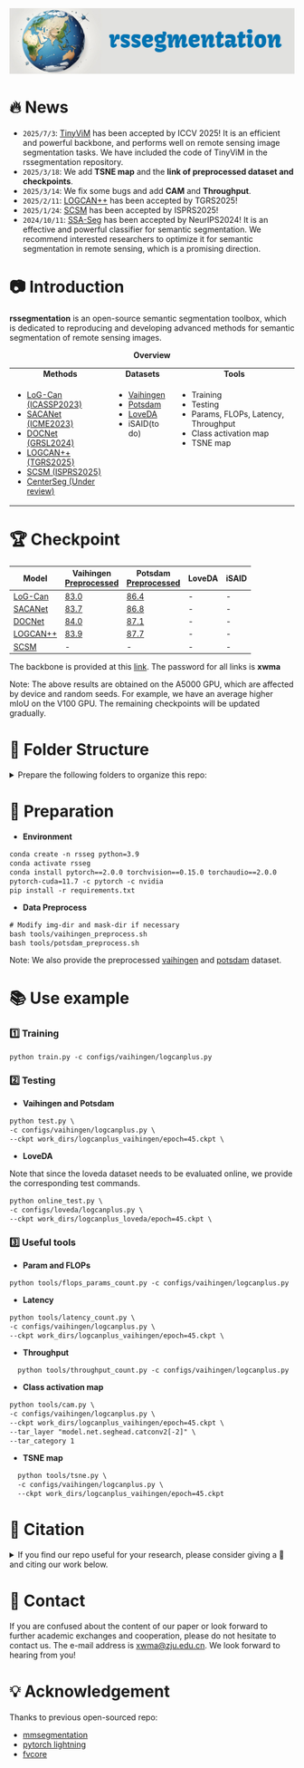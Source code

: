 ![cap](./cap.jpg)

# 🔥 News
- `2025/7/3`: [TinyViM](https://arxiv.org/abs/2411.17473) has been accepted by ICCV 2025! It is an efficient and powerful backbone, and performs well on remote sensing image segmentation tasks. We have included the code of TinyViM in the rssegmentation repository.
- `2025/3/18`: We add **TSNE map** and the **link of preprocessed dataset and checkpoints**.
- `2025/3/14`: We fix some bugs and add **CAM** and **Throughput**.
- `2025/2/11`: [LOGCAN++](https://arxiv.org/abs/2406.16502) has been accepted by TGRS2025!
- `2025/1/24`: [SCSM](https://arxiv.org/abs/2501.13130) has been accepted by ISPRS2025!
- `2024/10/11`: [SSA-Seg](https://arxiv.org/abs/2405.06525) has been accepted by NeurIPS2024! It is an effective and powerful classifier for semantic segmentation. We recommend interested researchers to optimize it for semantic segmentation in remote sensing, which is a promising direction.



# 📷 Introduction

**rssegmentation** is an open-source semantic segmentation toolbox, which is dedicated to reproducing and developing advanced methods for semantic segmentation of remote sensing images.

<div align="center">
  <b>Overview</b>
</div>
<table align="center">
  <tbody>
    <tr align="center" valign="center">
      <td>
        <b>Methods</b>
      </td>
      <td>
        <b>Datasets</b>
      </td>
      <td>
        <b>Tools</b>
      </td>
    </tr>
	<tr valign="top">
      <td>
        <ul>
          <li><a href="https://ieeexplore.ieee.org/abstract/document/10095835/">LoG-Can (ICASSP2023) </a></li>
          <li><a href="https://ieeexplore.ieee.org/abstract/document/10219583/">SACANet (ICME2023)</a></li>
       		<li><a href="https://ieeexplore.ieee.org/abstract/document/10381808/">DOCNet (GRSL2024)</a></li>
          <li><a href="https://ieeexplore.ieee.org/document/10884928/">LOGCAN++(TGRS2025)</a></li>
          <li><a href="https://www.sciencedirect.com/science/article/pii/S0924271625000255?via%3Dihub">SCSM (ISPRS2025)</a></li>
          <li><a href="https://arxiv.org/abs/2503.16963">CenterSeg (Under review)</a></li>
        </ul>
      </td>
<td>
        <ul>
          <li><a href="https://www.isprs.org/education/benchmarks/UrbanSemLab/default.aspx">Vaihingen </a></li>
          <li><a href="https://www.isprs.org/education/benchmarks/UrbanSemLab/default.aspx">Potsdam</a></li>
       		<li><a href="https://codalab.lisn.upsaclay.fr/competitions/421">LoveDA</a></li>
          <li>iSAID(to do)</a></li>
        </ul>
      </td>
<td>
        <ul>
          <li>Training </a></li>
          <li>Testing</a></li>
       		<li>Params, FLOPs, Latency, Throughput </a></li>
			<li>Class activation map </a></li>
			<li>TSNE map </a></li>
        </ul>
      </td>
</table>


# 🏆 Checkpoint

| Model                                                        | Vaihingen<br>[Preprocessed](https://pan.baidu.com/s/18zLMK8-gleYFyyXl-OWHrg) | Potsdam<br>[Preprocessed](https://pan.baidu.com/s/1qunEBhLH_GhqsnU6ZVK6TQ) | LoveDA | iSAID |
| ------------------------------------------------------------ | ------------------------------------------------------------ | ------------------------------------------------------------ | ------ | ----- |
| [LoG-Can](https://ieeexplore.ieee.org/abstract/document/10095835/) | [83.0](https://pan.baidu.com/s/105FsojTUzztah8xcdet3FA)      | [86.4](https://pan.baidu.com/s/105FsojTUzztah8xcdet3FA)      | -      | -     |
| [SACANet]()                                                  | [83.7](https://pan.baidu.com/s/1FFlDfa51r-bi-E9JcIDkJg )     | [86.8](https://pan.baidu.com/s/1FFlDfa51r-bi-E9JcIDkJg )     | -      | -     |
| [DOCNet]()                                                   | [84.0](https://pan.baidu.com/s/1YOVR-u-imX9ZqH9bO0aaGA )     | [87.1](https://pan.baidu.com/s/1YOVR-u-imX9ZqH9bO0aaGA)      | -      | -     |
| [LOGCAN++]()                                                 | [83.9](https://pan.baidu.com/s/1O5HmaXyUdRMXY34zHKn_Gg )     | [87.7](https://pan.baidu.com/s/1O5HmaXyUdRMXY34zHKn_Gg)      | -      | -     |
| [SCSM]()                                                     | -                                                            | -                                                            | -      | -     |

The backbone is provided at this [link](https://pan.baidu.com/s/1W-KFZ5Me1KbpiGwZv27qCA ). The password for all links is **xwma**

Note: The above results are obtained on the A5000 GPU, which are affected by device and random seeds. For example, we have an average higher mIoU on the V100 GPU. The remaining checkpoints will be updated gradually.



# 📒 Folder Structure

<details>
<summary>
Prepare the following folders to organize this repo:
</summary>

```
rssegmentation
├── rsseg (core code for datasets and models)
├── tools (some useful tools)
├── work_dirs (save the model weights and training logs)
├── data
│   ├── LoveDA
│   │   ├── Train
│   │   │   ├── Urban
│   │   │   │   ├── images_png (original images)
│   │   │   │   ├── masks_png (original labels)
│   │   │   ├── Rural
│   │   │   │   ├── images_png (original images)
│   │   │   │   ├── masks_png (original labels)
│   │   ├── Val (the same with Train)
│   │   ├── Test
│   ├── vaihingen
│   │   ├── ISPRS_semantic_labeling_Vaihingen 
│   │   │   ├── top (original images)
│   │   ├── ISPRS_semantic_labeling_Vaihingen_ground_truth_COMPLETE (original labels)
│   │   ├── ISPRS_semantic_labeling_Vaihingen_ground_truth_eroded_COMPLETE (original noBoundary lables)
│   │   ├── train (processed)
│   │   ├── test (processed)
│   ├── potsdam (the same with vaihingen)
│   │   ├── 2_Ortho_RGB (original images)
│   │   ├── 5_Labels_all (original labels)
│   │   ├── 5_Labels_all_noBoundary (original noBoundary lables)
│   │   ├── train (processed)
│   │   ├── test (processed)
```
</details>


# 🔐 Preparation

- **Environment**

```shell
conda create -n rsseg python=3.9
conda activate rsseg
conda install pytorch==2.0.0 torchvision==0.15.0 torchaudio==2.0.0 pytorch-cuda=11.7 -c pytorch -c nvidia
pip install -r requirements.txt
```

- **Data Preprocess**

```shell
# Modify img-dir and mask-dir if necessary
bash tools/vaihingen_preprocess.sh 
bash tools/potsdam_preprocess.sh 
```

Note: We also provide the preprocessed [vaihingen](https://pan.baidu.com/s/18zLMK8-gleYFyyXl-OWHrg) and [potsdam](https://pan.baidu.com/s/1qunEBhLH_GhqsnU6ZVK6TQ) dataset.



# 📚 Use example

### 1️⃣ Training

```shell
python train.py -c configs/vaihingen/logcanplus.py
```

### 2️⃣ Testing

- **Vaihingen and Potsdam**

```shell
python test.py \
-c configs/vaihingen/logcanplus.py \
--ckpt work_dirs/logcanplus_vaihingen/epoch=45.ckpt \
```

- **LoveDA**

Note that since the loveda dataset needs to be evaluated online, we provide the corresponding test commands.

```shell
python online_test.py \
-c configs/loveda/logcanplus.py \
--ckpt work_dirs/logcanplus_loveda/epoch=45.ckpt \
```

### 3️⃣ Useful tools

- **Param and FLOPs**

```shell
python tools/flops_params_count.py -c configs/vaihingen/logcanplus.py 
```
- **Latency**

```shell
python tools/latency_count.py \
-c configs/vaihingen/logcanplus.py \
--ckpt work_dirs/logcanplus_vaihingen/epoch=45.ckpt \
```
- **Throughput**

```shell
  python tools/throughput_count.py -c configs/vaihingen/logcanplus.py
```

- **Class activation map**

```shell
python tools/cam.py \
-c configs/vaihingen/logcanplus.py \
--ckpt work_dirs/logcanplus_vaihingen/epoch=45.ckpt \
--tar_layer "model.net.seghead.catconv2[-2]" \
--tar_category 1
```

* **TSNE map**

```shell
  python tools/tsne.py \
  -c configs/vaihingen/logcanplus.py \
  --ckpt work_dirs/logcanplus_vaihingen/epoch=45.ckpt 
```

  

# 🌟 Citation

<details>
<summary>
If you find our repo useful for your research, please consider giving a 🌟 and citing our work below.
</summary>

```
@inproceedings{logcan,
  title={Log-can: local-global class-aware network for semantic segmentation of remote sensing images},
  author={Ma, Xiaowen and Ma, Mengting and Hu, Chenlu and Song, Zhiyuan and Zhao, Ziyan and Feng, Tian and Zhang, Wei},
  booktitle={ICASSP 2023-2023 IEEE International Conference on Acoustics, Speech and Signal Processing (ICASSP)},
  pages={1--5},
  year={2023},
  organization={IEEE}
}
@inproceedings{sacanet,
  title={Sacanet: scene-aware class attention network for semantic segmentation of remote sensing images},
  author={Ma, Xiaowen and Che, Rui and Hong, Tingfeng and Ma, Mengting and Zhao, Ziyan and Feng, Tian and Zhang, Wei},
  booktitle={2023 IEEE International Conference on Multimedia and Expo (ICME)},
  pages={828--833},
  year={2023},
  organization={IEEE}
}

@article{docnet,
  title={DOCNet: Dual-Domain Optimized Class-Aware Network for Remote Sensing Image Segmentation},
  author={Ma, Xiaowen and Che, Rui and Wang, Xinyu and Ma, Mengting and Wu, Sensen and Feng, Tian and Zhang, Wei},
  journal={IEEE Geoscience and Remote Sensing Letters},
  year={2024},
  publisher={IEEE}
}

@ARTICLE{logcan++,
  author={Ma, Xiaowen and Lian, Rongrong and Wu, Zhenkai and Guo, Hongbo and Yang, Fan and Ma, Mengting and Wu, Sensen and Du, Zhenhong and Zhang, Wei and Song, Siyang},
  journal={IEEE Transactions on Geoscience and Remote Sensing}, 
  title={LOGCAN++: Adaptive Local-Global Class-Aware Network For Semantic Segmentation of Remote Sensing Images}, 
  year={2025},
  volume={},
  number={},
  pages={1-1},
  doi={10.1109/TGRS.2025.3541871}}

@article{scsm,
title = {A novel scene coupling semantic mask network for remote sensing image segmentation},
journal = {ISPRS Journal of Photogrammetry and Remote Sensing},
volume = {221},
pages = {44-63},
year = {2025},
issn = {0924-2716},
doi = {https://doi.org/10.1016/j.isprsjprs.2025.01.025},
url = {https://www.sciencedirect.com/science/article/pii/S0924271625000255},
author = {Xiaowen Ma and Rongrong Lian and Zhenkai Wu and Renxiang Guan and Tingfeng Hong and Mengjiao Zhao and Mengting Ma and Jiangtao Nie and Zhenhong Du and Siyang Song and Wei Zhang},
}

@misc{centerseg,
      title={Center-guided Classifier for Semantic Segmentation of Remote Sensing Images}, 
      author={Wei Zhang and Mengting Ma and Yizhen Jiang and Rongrong Lian and Zhenkai Wu and Kangning Cui and Xiaowen Ma},
      year={2025},
      eprint={2503.16963},
      archivePrefix={arXiv},
      primaryClass={cs.CV},
      url={https://arxiv.org/abs/2503.16963}, 
}
```
</details>

# 📮 Contact

If you are confused about the content of our paper or look forward to further academic exchanges and cooperation, please do not hesitate to contact us. The e-mail address is xwma@zju.edu.cn. We look forward to hearing from you!

# 💡 Acknowledgement

Thanks to previous open-sourced repo:

- [mmsegmentation](https://github.com/open-mmlab/mmsegmentation)
- [pytorch lightning](https://lightning.ai/)
- [fvcore](https://github.com/facebookresearch/fvcore)
